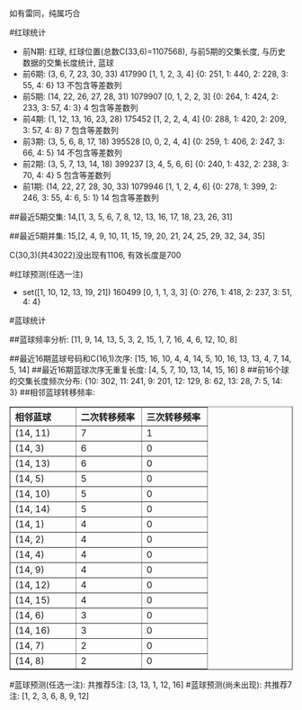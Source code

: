 <!-- 
.. title: 双色球2010007期(2010-01-17)数据分析报告
.. slug: slott-2010007-2010-01-17-report
.. date: 2010-01-18 08:00:00 UTC+08:00
.. tags: Lottery
.. link: 
.. description: 
.. type: text
-->

如有雷同，纯属巧合

<!-- TEASER_END-->

#红球统计

- 前N期: 红球, 红球位置(总数C(33,6)=1107568), 与前5期的交集长度, 与历史数据的交集长度统计, 蓝球
- 前6期: (3, 6, 7, 23, 30, 33) 417990 [1, 1, 2, 3, 4] {0: 251, 1: 440, 2: 228, 3: 55, 4: 6} 13 不包含等差数列
- 前5期: (14, 22, 26, 27, 28, 31) 1079907 [0, 1, 2, 2, 3] {0: 264, 1: 424, 2: 233, 3: 57, 4: 3} 4 包含等差数列
- 前4期: (1, 12, 13, 16, 23, 28) 175452 [1, 2, 2, 4, 4] {0: 288, 1: 420, 2: 209, 3: 57, 4: 8} 7 包含等差数列
- 前3期: (3, 5, 6, 8, 17, 18) 395528 [0, 0, 2, 4, 4] {0: 259, 1: 406, 2: 247, 3: 66, 4: 5} 14 不包含等差数列
- 前2期: (3, 5, 7, 13, 14, 18) 399237 [3, 4, 5, 6, 6] {0: 240, 1: 432, 2: 238, 3: 70, 4: 4} 5 包含等差数列
- 前1期: (14, 22, 27, 28, 30, 33) 1079946 [1, 1, 2, 4, 6] {0: 278, 1: 399, 2: 246, 3: 55, 4: 6, 5: 1} 14 包含等差数列

##最近5期交集:
14,[1, 3, 5, 6, 7, 8, 12, 13, 16, 17, 18, 23, 26, 31]

##最近5期并集:
15,[2, 4, 9, 10, 11, 15, 19, 20, 21, 24, 25, 29, 32, 34, 35]

C(30,3)(共43022)没出现有1106, 
有效长度是700

#红球预测(任选一注)

- set([1, 10, 12, 13, 19, 21]) 160499 [0, 1, 1, 3, 3] {0: 276, 1: 418, 2: 237, 3: 51, 4: 4}

#蓝球统计

##蓝球频率分析:
[11, 9, 14, 13, 5, 3, 2, 15, 1, 7, 16, 4, 6, 12, 10, 8]

##最近16期蓝球号码和C(16,1)次序:
[15, 16, 10, 4, 4, 14, 5, 10, 16, 13, 13, 4, 7, 14, 5, 14]
##最近16期蓝球次序无重复长度:
[4, 5, 7, 10, 13, 14, 15, 16] 8
##前16个球的交集长度频次分布:
{10: 302, 11: 241, 9: 201, 12: 129, 8: 62, 13: 28, 7: 5, 14: 3}
##相邻蓝球转移频率:
<table border="1" class="table table-striped dataframe">
  <thead>
    <tr style="text-align: left;">
      <th style="min-width: 100px;">相邻蓝球</th>
      <th style="min-width: 100px;">二次转移频率</th>
      <th style="min-width: 100px;">三次转移频率</th>
    </tr>
  </thead>
  <tbody>
    <tr>
      <td> (14, 11)</td>
      <td> 7</td>
      <td> 1</td>
    </tr>
    <tr>
      <td>  (14, 3)</td>
      <td> 6</td>
      <td> 0</td>
    </tr>
    <tr>
      <td> (14, 13)</td>
      <td> 6</td>
      <td> 0</td>
    </tr>
    <tr>
      <td>  (14, 5)</td>
      <td> 5</td>
      <td> 0</td>
    </tr>
    <tr>
      <td> (14, 10)</td>
      <td> 5</td>
      <td> 0</td>
    </tr>
    <tr>
      <td> (14, 14)</td>
      <td> 5</td>
      <td> 0</td>
    </tr>
    <tr>
      <td>  (14, 1)</td>
      <td> 4</td>
      <td> 0</td>
    </tr>
    <tr>
      <td>  (14, 2)</td>
      <td> 4</td>
      <td> 0</td>
    </tr>
    <tr>
      <td>  (14, 4)</td>
      <td> 4</td>
      <td> 0</td>
    </tr>
    <tr>
      <td>  (14, 9)</td>
      <td> 4</td>
      <td> 0</td>
    </tr>
    <tr>
      <td> (14, 12)</td>
      <td> 4</td>
      <td> 0</td>
    </tr>
    <tr>
      <td> (14, 15)</td>
      <td> 4</td>
      <td> 0</td>
    </tr>
    <tr>
      <td>  (14, 6)</td>
      <td> 3</td>
      <td> 0</td>
    </tr>
    <tr>
      <td> (14, 16)</td>
      <td> 3</td>
      <td> 0</td>
    </tr>
    <tr>
      <td>  (14, 7)</td>
      <td> 2</td>
      <td> 0</td>
    </tr>
    <tr>
      <td>  (14, 8)</td>
      <td> 2</td>
      <td> 0</td>
    </tr>
  </tbody>
</table>
#蓝球预测(任选一注):
共推荐5注: [3, 13, 1, 12, 16]
#蓝球预测(尚未出现):
共推荐7注: [1, 2, 3, 6, 8, 9, 12]

